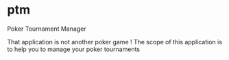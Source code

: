 # ptm
Poker Tournament Manager

That application is not another poker game ! The scope of this application is to help you to manage your 
poker tournaments


